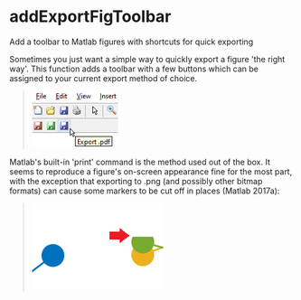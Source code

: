 # addExportFigToolbar
Add a toolbar to Matlab figures with shortcuts for quick exporting

Sometimes you just want a simple way to quickly export a figure 'the right way'. This function adds a toolbar with a few buttons which can be assigned to your current export method of choice.
<kbd>
>![screenshot.png](screenshot.png)
</kbd>

Matlab's built-in 'print' command is the method used out of the box. It seems to reproduce a figure's on-screen appearance fine for the most part, with the exception that exporting to .png (and possibly other bitmap formats) can cause some markers to be cut off in places (Matlab 2017a):
<kbd>
>![example.png](example.png)
</kbd>
